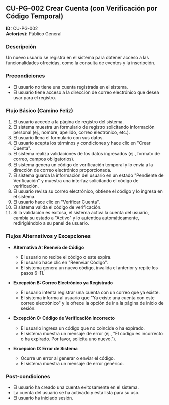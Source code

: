 ## CU-PG-002 Crear Cuenta (con Verificación por Código Temporal)

**ID:** CU-PG-002  
**Actor(es):** Público General  

### Descripción
Un nuevo usuario se registra en el sistema para obtener acceso a las funcionalidades ofrecidas, como la consulta de eventos y la inscripción.

### Precondiciones
- El usuario no tiene una cuenta registrada en el sistema.  
- El usuario tiene acceso a la dirección de correo electrónico que desea usar para el registro.

### Flujo Básico (Camino Feliz)
1. El usuario accede a la página de registro del sistema.  
2. El sistema muestra un formulario de registro solicitando información personal (ej., nombre, apellido, correo electrónico, etc.).  
3. El usuario llena el formulario con sus datos.  
4. El usuario acepta los términos y condiciones y hace clic en "Crear Cuenta".  
5. El sistema realiza validaciones de los datos ingresados (ej., formato de correo, campos obligatorios).  
6. El sistema genera un código de verificación temporal y lo envía a la dirección de correo electrónico proporcionada.  
7. El sistema guarda la información del usuario en un estado "Pendiente de Verificación" y muestra una interfaz solicitando el código de verificación.  
8. El usuario revisa su correo electrónico, obtiene el código y lo ingresa en el sistema.  
9. El usuario hace clic en "Verificar Cuenta".  
10. El sistema valida el código de verificación.  
11. Si la validación es exitosa, el sistema activa la cuenta del usuario, cambia su estado a "Activo" y lo autentica automáticamente, redirigiéndolo a su panel de usuario.

### Flujos Alternativos y Excepciones
- **Alternativa A: Reenvío de Código**  
  - El usuario no recibe el código o este expira.  
  - El usuario hace clic en "Reenviar Código".  
  - El sistema genera un nuevo código, invalida el anterior y repite los pasos 6–11.

- **Excepción B: Correo Electrónico ya Registrado**  
  - El usuario intenta registrar una cuenta con un correo que ya existe.  
  - El sistema informa al usuario que "Ya existe una cuenta con este correo electrónico" y le ofrece la opción de ir a la página de inicio de sesión.

- **Excepción C: Código de Verificación Incorrecto**  
  - El usuario ingresa un código que no coincide o ha expirado.  
  - El sistema muestra un mensaje de error (ej., "El código es incorrecto o ha expirado. Por favor, solicita uno nuevo.").

- **Excepción D: Error de Sistema**  
  - Ocurre un error al generar o enviar el código.  
  - El sistema muestra un mensaje de error genérico.

### Post-condiciones
- El usuario ha creado una cuenta exitosamente en el sistema.  
- La cuenta del usuario se ha activado y está lista para su uso.  
- El usuario ha iniciado sesión.
